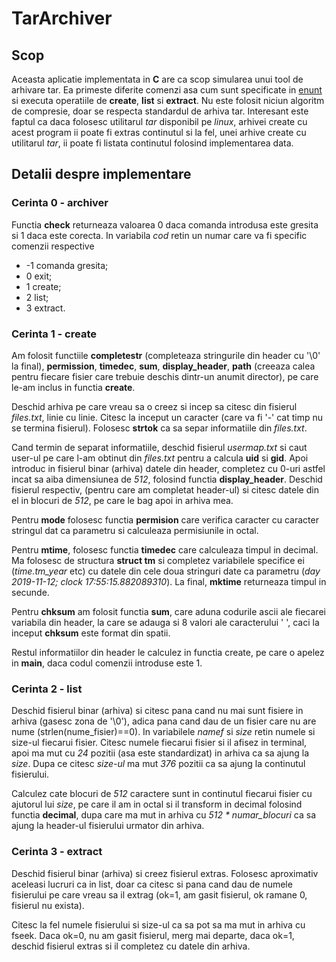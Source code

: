 # TarArchiver

## Scop

Aceasta aplicatie implementata in **C** are ca scop simularea unui tool de arhivare tar.
Ea primeste diferite comenzi asa cum sunt specificate in [enunt](https://acs.curs.pub.ro/2019/pluginfile.php/50565/mod_folder/content/0/Programare_2019___Tema_3.pdf?forcedownload=1) si executa operatiile de
**create**, **list** si **extract**. Nu este folosit niciun algoritm de compresie, doar
se respecta standardul de arhiva tar. Interesant este faptul ca daca folosesc utilitarul *tar*
disponibil pe *linux*, arhivei create cu acest program ii poate fi extras continutul si la fel,
unei arhive create cu utilitarul *tar*, ii poate fi listata continutul folosind implementarea
data.

## Detalii despre implementare

### Cerinta 0 - archiver

Functia **check** returneaza valoarea 0 daca comanda introdusa este gresita si 1 daca
este corecta. In variabila *cod* retin un numar care va fi specific comenzii respective
* -1 comanda gresita;
* 0 exit;
* 1 create;
* 2 list;
* 3 extract.


### Cerinta 1 - create

Am folosit functiile **completestr** (completeaza stringurile din header cu '\0' la final),
**permission**, **timedec**, **sum**, **display_header**, **path** (creeaza calea pentru
fiecare fisier care trebuie deschis dintr-un anumit director), pe care le-am inclus in
functia **create**.
	
Deschid arhiva pe care vreau sa o creez si incep sa citesc din fisierul *files.txt*, linie
cu linie. Citesc la inceput un caracter (care va fi '-' cat timp nu se termina fisierul).
Folosesc **strtok** ca sa separ informatiile din *files.txt*.

Cand termin de separat informatiile, deschid fisierul *usermap.txt* si caut user-ul pe care
l-am obtinut din *files.txt* pentru a calcula **uid** si **gid**. Apoi introduc in fisierul
binar (arhiva) datele din header, completez cu 0-uri astfel incat sa aiba dimensiunea de *512*,
folosind functia **display_header**. Deschid fisierul respectiv, (pentru care am completat header-ul)
si citesc datele din el in blocuri de *512*, pe care le bag apoi in arhiva mea.

Pentru **mode** folosesc functia **permision** care verifica caracter cu caracter stringul dat
ca parametru si calculeaza permisiunile in octal.

Pentru **mtime**, folosesc functia **timedec** care calculeaza timpul in decimal. Ma folosesc
de structura **struct tm** si completez variabilele specifice ei (*time.tm_year* etc) cu datele
din cele doua stringuri date ca parametru (*day 2019-11-12; clock 17:55:15.882089310*). La final,
**mktime** returneaza timpul in secunde.

Pentru **chksum** am folosit functia **sum**, care aduna codurile ascii ale fiecarei variabila din
header, la care se adauga si 8 valori ale caracterului ' ', caci la inceput **chksum** este format
din spatii.

Restul informatiilor din header le calculez in functia create, pe care o apelez in **main**, daca
codul comenzii introduse este 1.


### Cerinta 2 - list

Deschid fisierul binar (arhiva) si citesc pana cand nu mai sunt fisiere in arhiva (gasesc zona de
'\0'), adica pana cand dau de un fisier care nu are nume (strlen(nume_fisier)==0). In variabilele
*namef* si *size* retin numele si size-ul fiecarui fisier. Citesc numele fiecarui fisier si il
afisez in terminal, apoi ma mut cu *24* pozitii (asa este standardizat) in arhiva ca sa ajung la *size*.
Dupa ce citesc *size-ul* ma mut *376* pozitii ca sa ajung la continutul fisierului.

Calculez cate blocuri de *512* caractere sunt in continutul fiecarui fisier cu ajutorul lui *size*,
pe care il am in octal si il transform in decimal folosind functia **decimal**, dupa care ma mut in
arhiva cu *512 * numar_blocuri* ca sa ajung la header-ul fisierului urmator din arhiva.
	

### Cerinta 3 - extract

Deschid fisierul binar (arhiva) si creez fisierul extras. Folosesc aproximativ aceleasi lucruri ca in
list, doar ca citesc si pana cand dau de numele fisierului pe care vreau sa il extrag (ok=1, am gasit
fisierul, ok ramane 0, fisierul nu exista).

Citesc la fel numele fisierului si size-ul ca sa pot sa ma mut in arhiva cu fseek. Daca ok=0, nu am
gasit fisierul, merg mai departe, daca ok=1, deschid fisierul extras si il completez cu datele din arhiva.

